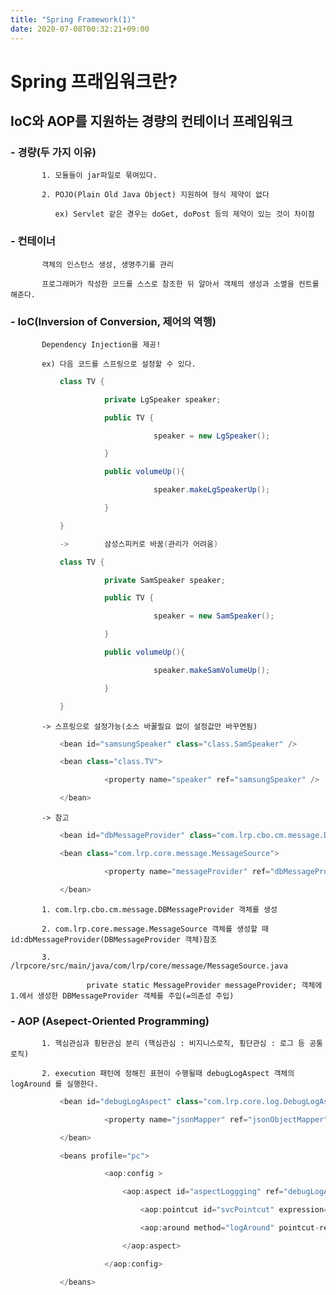 ```yaml
---
title: "Spring Framework(1)"
date: 2020-07-08T00:32:21+09:00
---
```

# Spring 프래임워크란?

## IoC와 AOP를 지원하는 경량의 컨테이너 프레임워크

 

### - 경량(두 가지 이유)

           1. 모듈들이 jar파일로 묶여있다.

           2. POJO(Plain Old Java Object) 지원하여 형식 제약이 없다

              ex) Servlet 같은 경우는 doGet, doPost 등의 제약이 있는 것이 차이점

             

### - 컨테이너

           객체의 인스턴스 생성, 생명주기를 관리

           프로그래머가 작성한 코드를 스스로 참조한 뒤 알아서 객체의 생성과 소멸을 컨트롤해준다.

          

### - IoC(Inversion of Conversion, 제어의 역행)

           Dependency Injection을 제공!

           ex) 다음 코드를 스프링으로 설정할 수 있다.
```java			
           class TV {

                     private LgSpeaker speaker;

                     public TV {

                                speaker = new LgSpeaker();

                     }

                     public volumeUp(){

                                speaker.makeLgSpeakerUp();

                     }

           }

           ->        삼성스피커로 바꿈(관리가 어려움)

           class TV {

                     private SamSpeaker speaker;

                     public TV {

                                speaker = new SamSpeaker();

                     }

                     public volumeUp(){

                                speaker.makeSamVolumeUp();

                     }

           }
```
           -> 스프링으로 설정가능(소스 바꿀필요 없이 설정값만 바꾸면됨)
```javascript
           <bean id="samsungSpeaker" class="class.SamSpeaker" />

           <bean class="class.TV">

                     <property name="speaker" ref="samsungSpeaker" />

           </bean>
```
          

           -> 참고
```javascript
           <bean id="dbMessageProvider" class="com.lrp.cbo.cm.message.DBMessageProvider" />

           <bean class="com.lrp.core.message.MessageSource">

                     <property name="messageProvider" ref="dbMessageProvider" />

           </bean>
```
           1. com.lrp.cbo.cm.message.DBMessageProvider 객체를 생성

           2. com.lrp.core.message.MessageSource 객체를 생성할 때 id:dbMessageProvider(DBMessageProvider 객체)참조

           3.  /lrpcore/src/main/java/com/lrp/core/message/MessageSource.java

                     private static MessageProvider messageProvider; 객체에 1.에서 생성한 DBMessageProvider 객체를 주입(=의존성 주입)

 

### - AOP (Asepect-Oriented Programming)

           1. 핵심관심과 횡돤관심 분리 (핵심관심 : 비지니스로직, 횡단관심 : 로그 등 공통 로직)

           2. execution 패턴에 정해진 표현이 수행될때 debugLogAspect 객체의 logAround 를 실행한다.
```javascript
           <bean id="debugLogAspect" class="com.lrp.core.log.DebugLogAspect">

                     <property name="jsonMapper" ref="jsonObjectMapper" />

           </bean>

           <beans profile="pc">

                     <aop:config >

                         <aop:aspect id="aspectLoggging" ref="debugLogAspect">

                             <aop:pointcut id="svcPointcut" expression="execution(public * com.lrp..*.svc.*.*(..))" />

                             <aop:around method="logAround" pointcut-ref="svcPointcut"  />

                         </aop:aspect>

                     </aop:config>

           </beans>
```